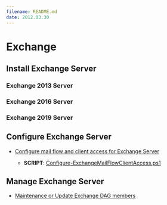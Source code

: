 ```yaml
---
filename: README.md
date: 2012.03.30
---
```


# Exchange

## Install Exchange Server

### Exchange 2013 Server

### Exchange 2016 Server

### Exchange 2019 Server


## Configure Exchange Server

- [Configure mail flow and client access for Exchange Server](Configure-mail-flow-and-client-access-for-Exchange-Server)

    - **SCRIPT**: [Configure-ExchangeMailFlowClientAccess.ps1](Configure-ExchangeMailFlowClientAccess.ps1)


## Manage Exchange Server

- [Maintenance or Update Exchange DAG members](Maintenance-or-Update-DAG-Members)

